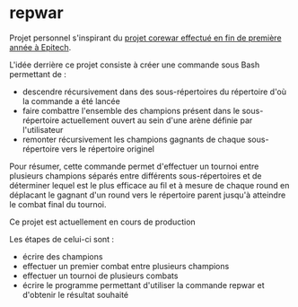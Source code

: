 # repwar

Projet personnel s'inspirant du [projet corewar effectué en fin de première année à Epitech](https://github.com/MikaelVallenet/Corewar).

L'idée derrière ce projet consiste à créer une commande sous Bash permettant de :
- descendre récursivement dans des sous-répertoires du répertoire d'où la commande a été lancée
- faire combattre l'ensemble des champions présent dans le sous-répertoire actuellement ouvert au sein d'une arène définie par l'utilisateur
- remonter récursivement les champions gagnants de chaque sous-répertoire vers le répertoire originel

Pour résumer, cette commande permet d'effectuer un tournoi entre plusieurs champions séparés entre différents sous-répertoires et de déterminer lequel est le plus efficace au fil et à mesure de chaque round en déplacant le gagnant d'un round vers le répertoire parent jusqu'à atteindre le combat final du tournoi.

Ce projet est actuellement en cours de production

Les étapes de celui-ci sont :
- écrire des champions
- effectuer un premier combat entre plusieurs champions
- effectuer un tournoi de plusieurs combats
- écrire le programme permettant d'utiliser la commande repwar et d'obtenir le résultat souhaité
